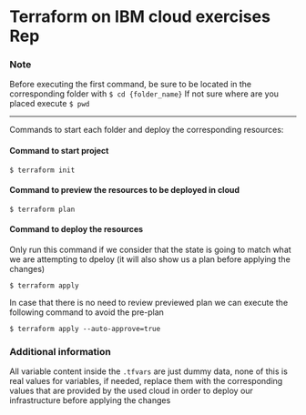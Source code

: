 # Terraform on IBM cloud exercises Rep

### Note

Before executing the first command, be sure to be located in the corresponding folder with `$ cd {folder_name}`
If not sure where are you placed execute `$ pwd`
***
Commands to start each folder and deploy the corresponding resources:

#### Command to start project

```console
$ terraform init
```

#### Command to preview the resources to be deployed in cloud

```console
$ terraform plan
```

#### Command to deploy the resources
Only run this command if we consider that the state is going to match what we are attempting to dpeloy (it will also show us a plan before applying the changes)

```console
$ terraform apply
```

In case that there is no need to review previewed plan we can execute the following command to avoid the pre-plan

```console
$ terraform apply --auto-approve=true
```

### Additional information
All variable content inside the `.tfvars` are just dummy data, none of this is real values for variables, if needed, replace them with the corresponding values that are provided by the used cloud in order to deploy our infrastructure before applying the changes

